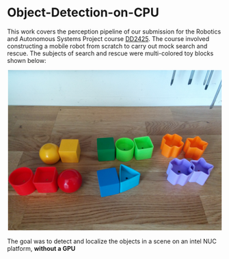 # Object-Detection-on-CPU
This work covers the perception pipeline of our submission for the Robotics and Autonomous Systems Project course [DD2425](https://www.kth.se/student/kurser/kurs/DD2425?l=en). The course involved constructing a mobile robot from scratch to carry out mock search and rescue. The subjects of search and rescue were multi-colored toy blocks shown below: 

<p align="center">
<img src="./ras_objects.jpg" width="500" height="375">
</p>

The goal was to detect and localize the objects in a scene on an intel NUC platform, **without a GPU**   
